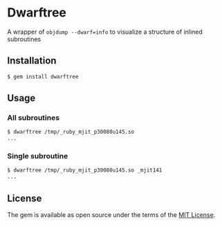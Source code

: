 # Dwarftree

A wrapper of `objdump --dwarf=info` to visualize a structure of inlined subroutines

## Installation

```bash
$ gem install dwarftree
```

## Usage
### All subroutines

```bash
$ dwarftree /tmp/_ruby_mjit_p30080u145.so
...
```

### Single subroutine

```bash
$ dwarftree /tmp/_ruby_mjit_p30080u145.so _mjit141
...
```

## License

The gem is available as open source under the terms of the [MIT License](https://opensource.org/licenses/MIT).
